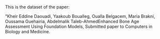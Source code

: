 This is the dataset of the paper:


"Kheir Eddine Daouadi, Yaakoub Boualleg, Oualla Belgacem, Maria Brakni, Oussama Guehairia, Abdelmalik Taleb-AhmedEnhanced Bone Age Assessment Using Foundation Models, Submitted paper to Computers in Biology and Medicine.
